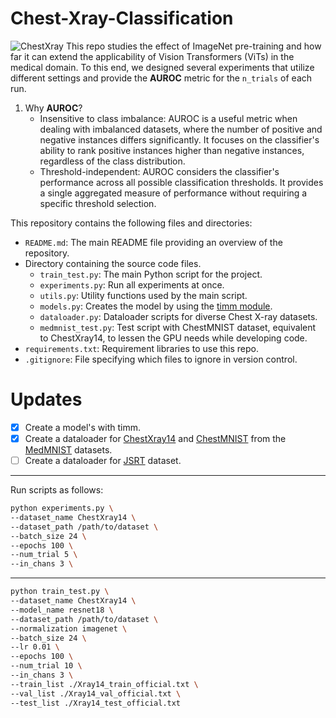 # Chest-Xray-Classification

![ChestXray](./images/RandomSamples.svg)
This repo studies the effect of ImageNet pre-training and how far it can extend the applicability of Vision Transformers (ViTs) in the medical domain. To this end, we designed several experiments that utilize different settings and provide the __AUROC__ metric for the `n_trials` of each run.

1. Why __AUROC__? 
   - Insensitive to class imbalance: AUROC is a useful metric when dealing with imbalanced datasets, where the number of positive and negative instances differs significantly. It focuses on the classifier's ability to rank positive instances higher than negative instances, regardless of the class distribution.
   - Threshold-independent: AUROC considers the classifier's performance across all possible classification thresholds. It provides a single aggregated measure of performance without requiring a specific threshold selection.



This repository contains the following files and directories:

- `README.md`: The main README file providing an overview of the repository.
- Directory containing the source code files.
  - `train_test.py`: The main Python script for the project.
  - `experiments.py`: Run all experiments at once.
  - `utils.py`: Utility functions used by the main script.
  - `models.py`: Creates the model by using the [timm module](https://timm.fast.ai/).
  - `dataloader.py`: Dataloader scripts for diverse Chest X-ray datasets.
  - `medmnist_test.py`: Test script with ChestMNIST dataset, equivalent to ChestXray14, to lessen the GPU needs while developing code.
- `requirements.txt`: Requirement libraries to use this repo.
- `.gitignore`: File specifying which files to ignore in version control.

# Updates
- [x] Create a model's with timm.
- [x] Create a dataloader for [ChestXray14](https://www.cc.nih.gov/drd/summers.html) and [ChestMNIST](https://medmnist.com/) from the [MedMNIST](https://www.nature.com/articles/s41597-022-01721-8) datasets.
- [ ] Create a dataloader for [JSRT](http://db.jsrt.or.jp/eng.php) dataset.

---
Run scripts as follows:

```bash
python experiments.py \
--dataset_name ChestXray14 \
--dataset_path /path/to/dataset \
--batch_size 24 \
--epochs 100 \
--num_trial 5 \
--in_chans 3 \
```
---

```bash
python train_test.py \
--dataset_name ChestXray14 \
--model_name resnet18 \
--dataset_path /path/to/dataset \
--normalization imagenet \
--batch_size 24 \
--lr 0.01 \
--epochs 100 \
--num_trial 10 \
--in_chans 3 \
--train_list ./Xray14_train_official.txt \
--val_list ./Xray14_val_official.txt \
--test_list ./Xray14_test_official.txt

```
